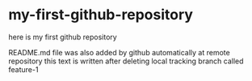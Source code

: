 # my-first-github-repository
here is my first github repository

README.md file was also added by github automatically at remote repository
this text is written after deleting local tracking branch called feature-1


